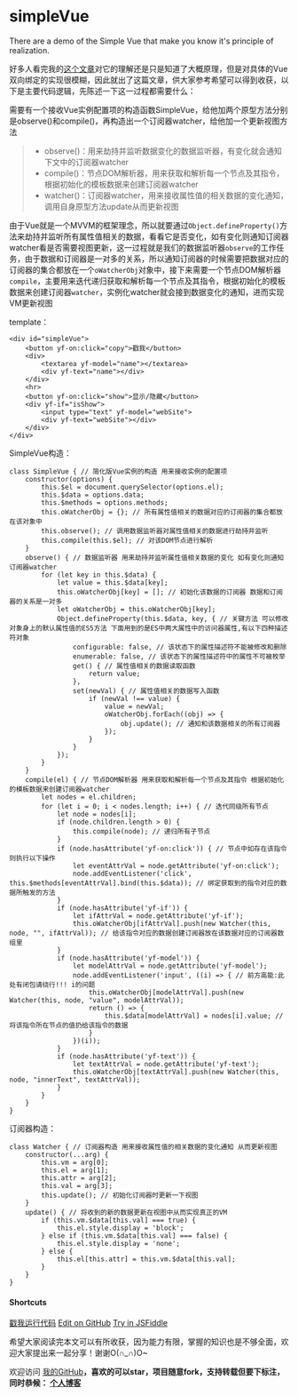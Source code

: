 # simpleVue
There are a demo of the Simple Vue that make you know it's principle of realization.

好多人看完我的[这个文章](https://www.jianshu.com/p/23180880d3aa)对它的理解还是只是知道了大概原理，但是对具体的Vue双向绑定的实现很模糊，因此就出了这篇文章，供大家参考希望可以得到收获，以下是主要代码逻辑，先陈述一下这一过程都需要什么：

需要有一个接收Vue实例配置项的构造函数SimpleVue，给他加两个原型方法分别是observe()和compile()，再构造出一个订阅器watcher，给他加一个更新视图方法
> * observe()：用来劫持并监听数据变化的数据监听器，有变化就会通知下文中的订阅器watcher
> * compile()：节点DOM解析器，用来获取和解析每一个节点及其指令，根据初始化的模板数据来创建订阅器watcher
> * watcher()：订阅器watcher，用来接收属性值的相关数据的变化通知，调用自身原型方法update从而更新视图

由于Vue就是一个MVVM的框架理念，所以就要通过`Object.defineProperty()`方法来劫持并监听所有属性值相关的数据，看看它是否变化，如有变化则通知订阅器watcher看是否需要视图更新，这一过程就是我们的数据监听器`observe`的工作任务，由于数据和订阅器是一对多的关系，所以通知订阅器的时候需要把数据对应的订阅器的集合都放在一个`oWatcherObj`对象中，接下来需要一个节点DOM解析器`compile`，主要用来迭代递归获取和解析每一个节点及其指令，根据初始化的模板数据来创建订阅器`watcher`，实例化watcher就会接到数据变化的通知，进而实现VM更新视图

template：
```
<div id="simpleVue">
    <button yf-on:click="copy">戳我</button>
    <div>
        <textarea yf-model="name"></textarea>
        <div yf-text="name"></div>
    </div>
    <hr>
    <button yf-on:click="show">显示/隐藏</button>
    <div yf-if="isShow">
        <input type="text" yf-model="webSite">
        <div yf-text="webSite"></div>
    </div>
</div>
```
SimpleVue构造：
```
class SimpleVue { // 简化版Vue实例的构造 用来接收实例的配置项
    constructor(options) {
        this.$el = document.querySelector(options.el);
        this.$data = options.data;
        this.$methods = options.methods;
        this.oWatcherObj = {}; // 所有属性值相关的数据对应的订阅器的集合都放在该对象中
        this.observe(); // 调用数据监听器对属性值相关的数据进行劫持并监听
        this.compile(this.$el); // 对该DOM节点进行解析
    }
    observe() { // 数据监听器 用来劫持并监听属性值相关数据的变化 如有变化则通知订阅器watcher
        for (let key in this.$data) {
            let value = this.$data[key];
            this.oWatcherObj[key] = []; // 初始化该数据的订阅器 数据和订阅器的关系是一对多
            let oWatcherObj = this.oWatcherObj[key];
            Object.defineProperty(this.$data, key, { // 关键方法 可以修改对象身上的默认属性值的ES5方法 下面用到的是ES中两大属性中的访问器属性,有以下四种描述符对象
                configurable: false, // 该状态下的属性描述符不能被修改和删除
                enumerable: false, // 该状态下的属性描述符中的属性不可被枚举
                get() { // 属性值相关的数据读取函数
                    return value;
                },
                set(newVal) { // 属性值相关的数据写入函数
                    if (newVal !== value) {
                        value = newVal;
                        oWatcherObj.forEach((obj) => {
                            obj.update(); // 通知和该数据相关的所有订阅器
                        });
                    }
                }
            });
        }
    }
    compile(el) { // 节点DOM解析器 用来获取和解析每一个节点及其指令 根据初始化的模板数据来创建订阅器watcher
        let nodes = el.children;
        for (let i = 0; i < nodes.length; i++) { // 迭代同级所有节点
            let node = nodes[i];
            if (node.children.length > 0) {
                this.compile(node); // 递归所有子节点
            }
            if (node.hasAttribute('yf-on:click')) { // 节点中如存在该指令则执行以下操作
                let eventAttrVal = node.getAttribute('yf-on:click');
                node.addEventListener('click', this.$methods[eventAttrVal].bind(this.$data)); // 绑定获取到的指令对应的数据所触发的方法
            }
            if (node.hasAttribute('yf-if')) {
                let ifAttrVal = node.getAttribute('yf-if');
                this.oWatcherObj[ifAttrVal].push(new Watcher(this, node, "", ifAttrVal)); // 给该指令对应的数据创建订阅器放在该数据对应的订阅器数组里
            }
            if (node.hasAttribute('yf-model')) {
                let modelAttrVal = node.getAttribute('yf-model');
                node.addEventListener('input', ((i) => { // 前方高能:此处有闭包请绕行!!! i的问题
                    this.oWatcherObj[modelAttrVal].push(new Watcher(this, node, "value", modelAttrVal));
                    return () => {
                        this.$data[modelAttrVal] = nodes[i].value; // 将该指令所在节点的值扔给该指令的数据
                    }
                })(i));
            }
            if (node.hasAttribute('yf-text')) {
                let textAttrVal = node.getAttribute('yf-text');
                this.oWatcherObj[textAttrVal].push(new Watcher(this, node, "innerText", textAttrVal));
            }
        }
    }
}
```
订阅器构造：
```
class Watcher { // 订阅器构造 用来接收属性值的相关数据的变化通知 从而更新视图
    constructor(...arg) {
        this.vm = arg[0];
        this.el = arg[1];
        this.attr = arg[2];
        this.val = arg[3];
        this.update(); // 初始化订阅器时更新一下视图
    }
    update() { // 将收到的新的数据更新在视图中从而实现真正的VM
        if (this.vm.$data[this.val] === true) {
            this.el.style.display = 'block';
        } else if (this.vm.$data[this.val] === false) {
            this.el.style.display = 'none';
        } else {
            this.el[this.attr] = this.vm.$data[this.val];
        }
    }
}
```
#### Shortcuts
[戳我运行代码](https://yufy1314.github.io/simpleVue/)
[Edit on GitHub](https://github.com/YuFy1314/simpleVue)
[Try in JSFiddle](https://jsfiddle.net/yufy_info/51zuhjwf/26/)

希望大家阅读完本文可以有所收获，因为能力有限，掌握的知识也是不够全面，欢迎大家提出来一起分享！谢谢O(∩_∩)O~

欢迎访问 [我的GitHub](https://github.com/YuFy1314)**，喜欢的可以star，项目随意fork，支持转载但要下标注，同时恭候： [个人博客](https://yufy1314.github.io/)**
